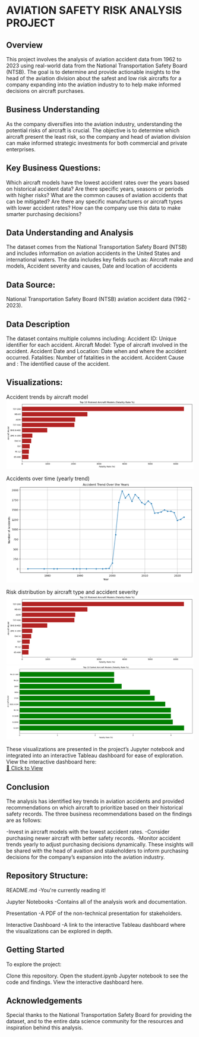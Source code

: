 # **AVIATION SAFETY RISK ANALYSIS PROJECT**

## **Overview**
This project involves the analysis of aviation accident data from 1962 to 2023 using real-world data from the National Transportation Safety Board (NTSB). The goal is to determine and provide actionable insights to the head of the aviation division about the safest and low risk aircrafts for a company expanding into the aviation industry to to help make informed decisions on aircraft purchases.

## **Business Understanding**
As the company diversifies into the aviation industry, understanding the potential risks of aircraft is crucial. The objective is to determine which aircraft present the least risk, so the company and head of aviation division can make informed strategic investments for both commercial and private enterprises.

## **Key Business Questions:**
Which aircraft models have the lowest accident rates over the years based on historical accident data?
Are there specific years, seasons or periods with higher risks?
What are the common causes of aviation accidents that can be mitigated?
Are there any specific manufacturers or aircraft types with lower accident rates?
How can the company use this data to make smarter purchasing decisions?

## **Data Understanding and Analysis**
The dataset comes from the National Transportation Safety Board (NTSB) and includes information on aviation accidents in the United States and international waters. The data includes key fields such as: Aircraft make and models, Accident severity and causes, Date and location of accidents

## **Data Source:**
National Transportation Safety Board (NTSB) aviation accident data (1962 - 2023).

## **Data Description**
The dataset contains multiple columns including:
Accident ID: Unique identifier for each accident.
Aircraft Model: Type of aircraft involved in the accident.
Accident Date and Location: Date when and where the accident occurred.
Fatalities: Number of fatalities in the accident.
Accident Cause and : The identified cause of the accident.

## **Visualizations:**
Accident trends by aircraft model
![alt text](image-1.png)

Accidents over time (yearly trend)
![alt text](image-3.png)

Risk distribution by aircraft type and accident severity
![alt text](image-4.png)
![alt text](image-5.png)

These visualizations are presented in the project’s Jupyter notebook and integrated into an interactive Tableau dashboard for ease of exploration.
View the interactive dashboard here:  
[🔗 Click to View](https://public.tableau.com/app/profile/allan.ofula/viz/AVIATIONSAFETYRISKANALYSISVISUALIZATION/Dashboard1?publish=yes)

## **Conclusion**
The analysis has identified key trends in aviation accidents and provided recommendations on which aircraft to prioritize based on their historical safety records. The three business recommendations based on the findings are as follows:

-Invest in aircraft models with the lowest accident rates.
-Consider purchasing newer aircraft with better safety records.
-Monitor accident trends yearly to adjust purchasing decisions dynamically.
These insights will be shared with the head of avaition and stakeholders to inform purchasing decisions for the company’s expansion into the aviation industry.

## **Repository Structure:**
README.md 
-You're currently reading it!

Jupyter Notebooks 
-Contains all of the analysis work and documentation.

Presentation 
-A PDF of the non-technical presentation for stakeholders.

Interactive Dashboard 
-A link to the interactive Tableau dashboard where the visualizations can be explored in depth.

## **Getting Started**
To explore the project:

Clone this repository.
Open the student.ipynb Jupyter notebook to see the code and findings.
View the interactive dashboard here.

## **Acknowledgements**
Special thanks to the National Transportation Safety Board for providing the dataset, and to the entire data science community for the resources and inspiration behind this analysis.